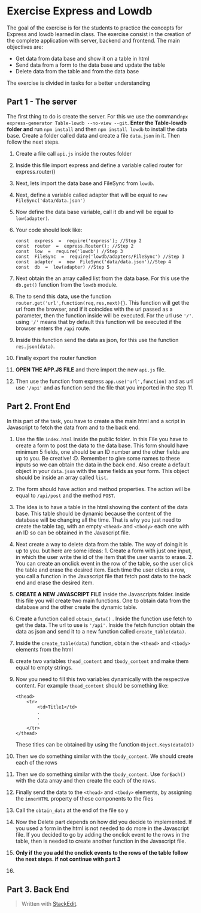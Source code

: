 # Exercise Express and Lowdb
The goal of the exercise is for the students to practice the concepts for Express and lowdb learned in class. The exercise consist in the creation of the complete application with server, backend and frontend. The main objectives are:

 - Get data from data base and show it on a table in html
 - Send data from a form to the data base and update the table
 - Delete data from the table and from the data base

The exercise is divided in tasks for a better understanding

## Part 1 - The server

The first thing to do is create the server. For this we use the command`npx express-generator Table-lowdb --no-view --git`. **Enter the Table-lowdb folder and** run `npm install` and then `npm install lowdb` to install the data base. Create a folder called data and create a file `data.json` in it. Then follow the next steps.

 1. Create a file call `api.js` inside the routes folder
 2. Inside this file import express and define a variable called router for express.router()
 3. Next, lets import the data base and FileSync from `lowdb`.
 4. Next, define a variable called adapter that will be equal to `new FileSync('data/data.json')`
 5. Now define the data base variable, call it db and will be equal to `low(adapter)`. 
 6. Your code should look like: 
				 
		const  express  =  require('express'); //Step 2
		const  router  =  express.Router(); //Step 2
		const  low  =  require('lowdb') //Step 3
		const  FileSync  =  require('lowdb/adapters/FileSync') //Step 3
		const  adapter  =  new  FileSync('data/data.json')//Step 4
		const  db  =  low(adapter) //Step 5
				 
 7.  Next obtain the an array called list from the data base. For this use the `db.get()` function from the `lowdb` module.
 8. The to send this data, use the function `router.get('url',function(req,res,next){}`. This function will get the url from the browser, and if it coincides with the url passed as a parameter, then the function inside will be executed. For the url use `'/'`. using `'/'` means that by default this function will be executed if the browser enters the `/api` route.
 9. Inside this function send the data as json, for this use the function `res.json(data)`.
 10. Finally export the router function 
 11. **OPEN THE APP.JS FILE** and there import the new `api.js` file. 
 12. Then use the function from express `app.use('url',function)` and as url use `'/api'` and as function send the file that you imported in the step 11.

## Part 2. Front End
In this part of the task, you have to create a the main html and a script in Javascript to fetch the data from and to the back end. 

 1. Use the file `index.html` inside the public folder. In this File you have to create a form to post the data to the data base. This form should have minimum 5 fields, one should be an ID number and the other fields are up to you. Be creative! :D. Remember to give some names to these inputs so we can obtain the data in the back end. Also create a default object in your `data.json` with the same fields as your form. This object should be inside an array called `list`.
 2. The form should have action and method properties. The action will be equal to `/api/post` and the method `POST`.
 3. The idea is to have a table in the html showing the content of the data base. This table should be dynamic because the content of the database will be changing all the time. That is why you just need to create the table tag, with an empty `<thead>` and `<tbody>` each one with an ID so can be obtained in the Javascript file.
 4. Next create a way to delete data from the table. The way of doing it is up to you. but here are some ideas: 1. Create a form with just one input, in which the user write the id of the item that the user wants to erase. 2. You can create an onclick event in the row of the table, so the user click the table and erase the desired item. Each time the user clicks a row, you call a function in the Javascript file that fetch post data to the back end and erase the desired item.
 5. **CREATE A NEW JAVASCRIPT FILE** inside the Javascripts folder. inside this file you will create two main functions. One to obtain data from the database and the other create the dynamic table.
 6. Create a function called `obtain_data()` . Inside the function use fetch to get the data. The url to use is `'/api'`. Inside the fetch function obtain the data as json and send it to a new function called `create_table(data)`.
 7. Inside the `create_table(data)` function, obtain the `<thead>` and `<tbody>` elements from the html
 8. create two variables `thead_content` and `tbody_content` and make them equal to empty strings.
 9. Now you need to fill this two variables dynamically with the respective content. For example `thead_content` should be something like:


		<thead>
			<tr>
				<td>Title1</td>
				.
				.
				.
			</tr>
		</thead>	

	These titles can be obtained by using the function `Object.Keys(data[0])` 
 10.  Then we do something similar with the `tbody_content`. We should create each of the rows 
 11. Then we do something similar with the `tbody_content`. Use `forEach()` with the data array and then create the each of the rows.
 12. Finally send the data to the `<thead>` and `<tbody>` elements, by assigning the `innerHTML` property of these components to the files
 13. Call the `obtain_data` at the end of the file so y 
 14. Now the Delete part depends on how did you decide to implemented. If you used a form in the html is not needed to do more in the Javascript file. If you decided to go by adding the onclick event to the rows in the table, then is needed to create another function in the Javascript file.
 15. **Only if the you add the onclick events to the rows of the table follow the next steps. if not continue with part 3**
 15. 

## Part 3. Back End 


> Written with [StackEdit](https://stackedit.io/).